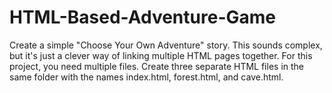 # HTML-Based-Adventure-Game
Create a simple "Choose Your Own Adventure" story. This sounds complex, but it's just a clever way of linking multiple HTML pages together. For this project, you need multiple files. Create three separate HTML files in the same folder with the names index.html, forest.html, and cave.html.
